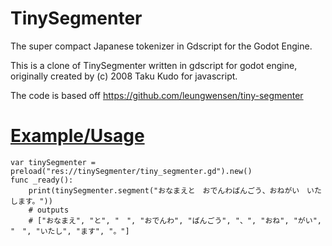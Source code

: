 # TinySegmenter
The super compact Japanese tokenizer in Gdscript for the Godot Engine.

This is a clone of TinySegmenter written in gdscript for godot engine, originally created by (c) 2008 Taku Kudo for javascript.

The code is based off https://github.com/leungwensen/tiny-segmenter

# [Example/Usage](example.gd)
```gdscript
var tinySegmenter = preload("res://tinySegmenter/tiny_segmenter.gd").new()
func _ready():
	print(tinySegmenter.segment("おなまえと　おでんわばんごう、おねがい　いたします。"))
	# outputs 
	# ["おなまえ", "と", "　", "おでんわ", "ばんごう", "、", "おね", "がい", "　", "いたし", "ます", "。"]
```

